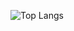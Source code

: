  
![Top Langs](https://github-readme-stats.vercel.app/api/top-langs/?username=TimdeLaater?&hide=css,scss,html,jupyter-notebook&theme=tokyonight)